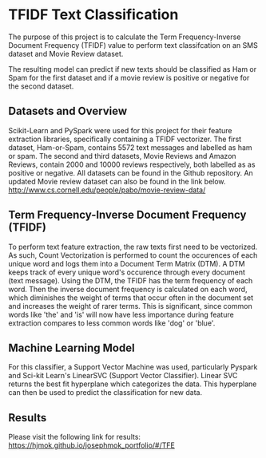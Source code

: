 # TFIDF Text Classification

The purpose of this project is to calculate the Term Frequency-Inverse Document Frequency (TFIDF) value to perform text classifcation on an SMS dataset and Movie Review dataset. 

The resulting model can predict if new texts should be classified as Ham or Spam for the first dataset and if a movie review is positive or negative for the second dataset. 

## Datasets and Overview
Scikit-Learn and PySpark were used for this project for their feature extraction libraries, specifically containing a TFIDF vectorizer.
The first dataset, Ham-or-Spam, contains 5572 text messages and labelled as ham or spam. The second and third datasets, Movie Reviews and Amazon Reviews, contain 2000 and 10000 reviews respectively, both labelled as as positive or negative. All datasets can be found in the Github repository. An updated Movie review dataset can also be found in the link below.
http://www.cs.cornell.edu/people/pabo/movie-review-data/

## Term Frequency-Inverse Document Frequency (TFIDF)
To perform text feature extraction, the raw texts first need to be vectorized. As such, Count Vectorization is performed to count the occurences of each unique word and logs them into a Document Term Matrix (DTM). A DTM keeps track of every unique word's occurence through every document (text message).
Using the DTM, the TFIDF has the term frequency of each word. Then the inverse document frequency is calculated on each word, which diminishes the weight of terms that occur often in the document set and increases the weight of rarer terms. This is significant, since common words like 'the' and 'is' will now have less importance during feature extraction compares to less common words like 'dog' or 'blue'.

## Machine Learning Model
For this classifier, a Support Vector Machine was used, particularly Pyspark and Sci-kit Learn's LinearSVC (Support Vector Classifier). Linear SVC returns the best fit hyperplane which categorizes the data. This hyperplane can then be used to predict the classification for new data.

## Results

Please visit the following link for results: https://hjmok.github.io/josephmok_portfolio/#/TFE 
